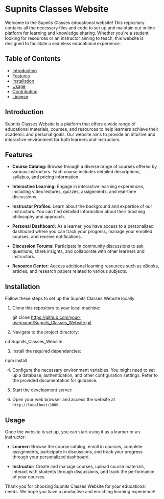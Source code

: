 # Supnits Classes Website

Welcome to the Supnits Classes educational website! This repository contains all the necessary files and code to set up and maintain our online platform for learning and knowledge sharing. Whether you're a student looking for resources or an instructor aiming to teach, this website is designed to facilitate a seamless educational experience.

## Table of Contents

- [Introduction](#introduction)
- [Features](#features)
- [Installation](#installation)
- [Usage](#usage)
- [Contributing](#contributing)
- [License](#license)

## Introduction

Supnits Classes Website is a platform that offers a wide range of educational materials, courses, and resources to help learners achieve their academic and personal goals. Our website aims to provide an intuitive and interactive environment for both learners and instructors.

## Features

- **Course Catalog:** Browse through a diverse range of courses offered by various instructors. Each course includes detailed descriptions, syllabus, and pricing information.

- **Interactive Learning:** Engage in interactive learning experiences, including video lectures, quizzes, assignments, and real-time discussions.

- **Instructor Profiles:** Learn about the background and expertise of our instructors. You can find detailed information about their teaching philosophy and approach.

- **Personal Dashboard:** As a learner, you have access to a personalized dashboard where you can track your progress, manage your enrolled courses, and receive notifications.

- **Discussion Forums:** Participate in community discussions to ask questions, share insights, and collaborate with other learners and instructors.

- **Resource Center:** Access additional learning resources such as eBooks, articles, and research papers related to various subjects.

## Installation

Follow these steps to set up the Supnits Classes Website locally:

1. Clone this repository to your local machine:

   git clone https://github.com/your-username/Supnits_Classes_Website.git

3. Navigate to the project directory:

cd Supnits_Classes_Website

3. Install the required dependencies:

npm install

4. Configure the necessary environment variables. You might need to set up a database, authentication, and other configuration settings. Refer to the provided documentation for guidance.

5. Start the development server:


6. Open your web browser and access the website at `http://localhost:3000`.

## Usage

Once the website is set up, you can start using it as a learner or an instructor:

- **Learner:** Browse the course catalog, enroll in courses, complete assignments, participate in discussions, and track your progress through your personalized dashboard.

- **Instructor:** Create and manage courses, upload course materials, interact with students through discussions, and track the performance of your courses.


Thank you for choosing Supnits Classes Website for your educational needs. We hope you have a productive and enriching learning experience! 
